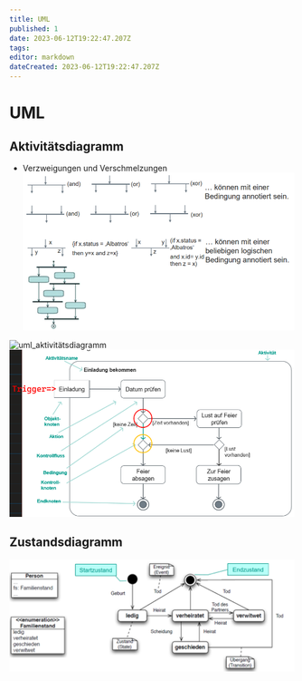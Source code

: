 ```yaml
---
title: UML
published: 1
date: 2023-06-12T19:22:47.207Z
tags: 
editor: markdown
dateCreated: 2023-06-12T19:22:47.207Z
---
```


# UML

## Aktivitätsdiagramm

- Verzweigungen und Verschmelzungen
![uml_Verzweigungen_Verschmelzungen](uml_Verzweigungen_Verschmelzungen.png)

![uml_aktivitätsdiagramm](uml_aktivitätsdiagramm.png)
![uml_aktivitätsdiagramm2](/fom/semester-3/software-engineering/Aktivitaetsdiagramm.png)

## Zustandsdiagramm

![uml_zustandsdiagramm](/fom/semester-3/software-engineering/zustandsdiagramm.png)
